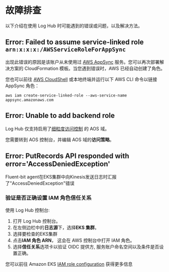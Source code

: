 # 故障排查

以下介绍在使用 Log Hub 时可能遇到的错误或问题，以及解决方法。

## Error: Failed to assume service-linked role `arn:x:x:x:/AWSServiceRoleForAppSync`

出现此错误的原因是该账户从未使用过 [AWS AppSync](https://aws.amazon.com/appsync/) 服务。您可以再次部署解决方案的 CloudFormation 模板。当您遇到错误时，AWS 已经自动创建了角色。

您也可以前往 [AWS CloudShell](https://aws.amazon.com/cloudshell/) 或本地终端并运行以下 AWS CLI 命令以链接 AppSync 角色：

```
aws iam create-service-linked-role --aws-service-name appsync.amazonaws.com
```

## Error: Unable to add backend role

Log Hub 仅支持启用了[细粒度访问控制](https://docs.aws.amazon.com/opensearch-service/latest/developerguide/fgac.html) 的 AOS 域。

您需要转到 AOS 控制台，并编辑 AOS 域的**访问策略**。


## Error: PutRecords API responded with error='AccessDeniedException'

Fluent-bit agent在EKS集群中向Kinesis发送日志时汇报了"AccessDeniedException"错误

### 验证是否正确设置 IAM 角色信任关系

使用 Log Hub 控制台:

1. 打开 Log Hub 控制台。
2. 在左侧边栏中的**日志源**下，选择**EKS 集群**。
3. 选择要检查的EKS集群
4. 点击**IAM 角色 ARN**， 这会在 AWS 控制台中打开 IAM 角色。
5. 选择**信任关系**选项卡以验证 OIDC 提供方, 服务账户命名空间以及条件是否设置正确。

您可以前往 Amazon EKS [IAM role configuration](https://docs.aws.amazon.com/eks/latest/userguide/iam-roles-for-service-accounts-technical-overview.html#iam-role-configuration) 获得更多信息